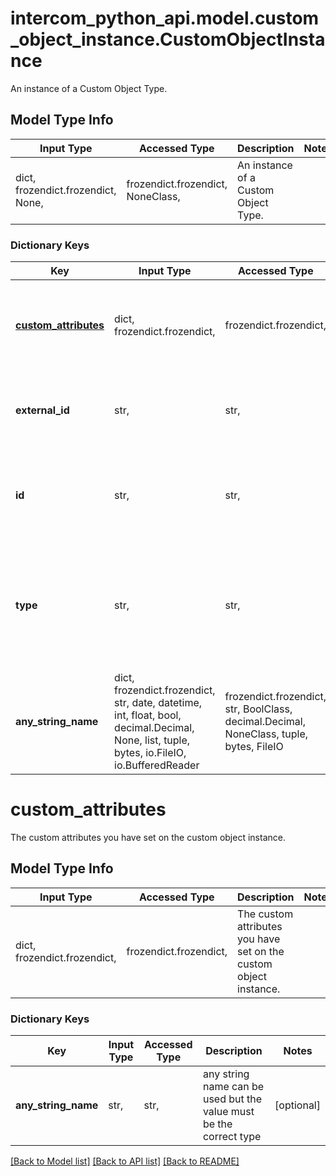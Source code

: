 # intercom_python_api.model.custom_object_instance.CustomObjectInstance

An instance of a Custom Object Type.

## Model Type Info
Input Type | Accessed Type | Description | Notes
------------ | ------------- | ------------- | -------------
dict, frozendict.frozendict, None,  | frozendict.frozendict, NoneClass,  | An instance of a Custom Object Type. | 

### Dictionary Keys
Key | Input Type | Accessed Type | Description | Notes
------------ | ------------- | ------------- | ------------- | -------------
**[custom_attributes](#custom_attributes)** | dict, frozendict.frozendict,  | frozendict.frozendict,  | The custom attributes you have set on the custom object instance. | [optional] 
**external_id** | str,  | str,  | The id you have defined for the custom object instance. | [optional] 
**id** | str,  | str,  | The Intercom defined id representing the custom object instance. | [optional] 
**type** | str,  | str,  | The identifier of the custom object type that defines the structure of the custom object instance. | [optional] 
**any_string_name** | dict, frozendict.frozendict, str, date, datetime, int, float, bool, decimal.Decimal, None, list, tuple, bytes, io.FileIO, io.BufferedReader | frozendict.frozendict, str, BoolClass, decimal.Decimal, NoneClass, tuple, bytes, FileIO | any string name can be used but the value must be the correct type | [optional]

# custom_attributes

The custom attributes you have set on the custom object instance.

## Model Type Info
Input Type | Accessed Type | Description | Notes
------------ | ------------- | ------------- | -------------
dict, frozendict.frozendict,  | frozendict.frozendict,  | The custom attributes you have set on the custom object instance. | 

### Dictionary Keys
Key | Input Type | Accessed Type | Description | Notes
------------ | ------------- | ------------- | ------------- | -------------
**any_string_name** | str,  | str,  | any string name can be used but the value must be the correct type | [optional] 

[[Back to Model list]](../../README.md#documentation-for-models) [[Back to API list]](../../README.md#documentation-for-api-endpoints) [[Back to README]](../../README.md)

